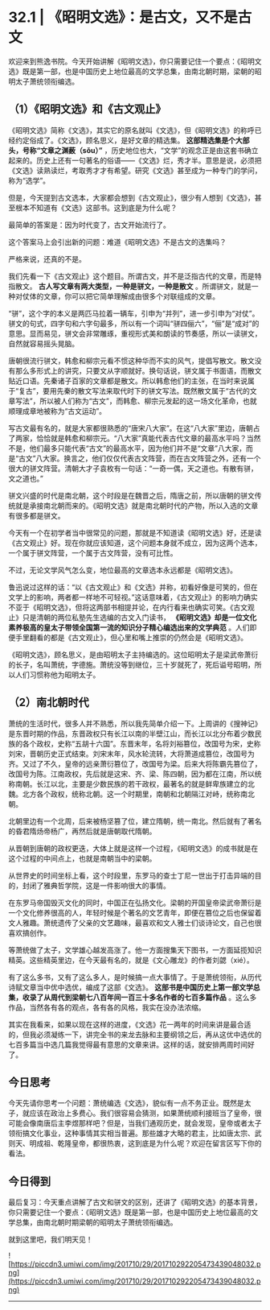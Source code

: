 # 32.1 | 《昭明文选》：是古文，又不是古文

欢迎来到熊逸书院。今天开始讲解《昭明文选》，你只需要记住一个要点：《昭明文选》既是第一部，也是中国历史上地位最高的文学总集，由南北朝时期，梁朝的昭明太子萧统领衔编选。

## （1）《昭明文选》和《古文观止》

《昭明文选》简称《文选》，其实它的原名就叫《文选》，但《昭明文选》的称呼已经约定俗成了。《文选》，顾名思义，是好文章的精选集。 **这部精选集是个大部头，号称“文章之渊薮（sǒu）”** ，历史地位也大，“文学”的观念正是由这套书确立起来的。历史上还有一句著名的俗语——《文选》烂，秀才半。意思是说，必须把《文选》读熟读烂，考取秀才才有希望。研究《文选》甚至成为一种专门的学问，称为“选学”。

但是，今天提到古文选本，大家都会想到《古文观止》，很少有人想到《文选》，甚至根本不知道有《文选》这部书。这到底是为什么呢？

最简单的答案是：因为时代变了，古文开始流行了。

这个答案马上会引出新的问题：难道《昭明文选》不是古文的选集吗？

严格来说，还真的不是。

我们先看一下《古文观止》这个题目。所谓古文，并不是泛指古代的文章，而是特指散文。 **古人写文章有两大类型，一种是骈文，一种是散文** 。所谓骈文，就是一种对仗体的文章，你可以把它简单理解成由很多个对联组成的文章。

“骈”，这个字的本义是两匹马拉着一辆车，引申为“并列”，进一步引申为“对仗”。骈文的句式，四字句和六字句最多，所以有一个词叫“骈四俪六”，“俪”是“成对”的意思。显而易见，骈文会非常雕琢，重视形式美和朗读的节奏感，所以一读骈文，自然就容易摇头晃脑。

唐朝很流行骈文，韩愈和柳宗元看不惯这种华而不实的风气，提倡写散文。散文没有那么多形式上的讲究，只要文从字顺就好。换句话说，骈文属于书面语，而散文贴近口语。先秦诸子百家的文章都是散文。所以韩愈他们的主张，在当时来说属于“复古”，要用先秦的散文写法来取代时下的骈文写法。既然散文属于“古代的文章写法”，所以被人们称为“古文”，而韩愈、柳宗元发起的这一场文化革命，也就顺理成章地被称为“古文运动”。

写古文最有名的，就是大家都很熟悉的“唐宋八大家”。在这“八大家”里边，唐朝占了两家，恰恰就是韩愈和柳宗元。“八大家”真能代表古代文章的最高水平吗？当然不是，他们最多只能代表“古文”的最高水平，因为他们并不是“文章”八大家，而是“古文”八大家。换言之，他们仅仅代表古文阵营，而在古文阵营之外，还有一个很大的骈文阵营。清朝大才子袁枚有一句话：“一奇一偶，天之道也。有散有骈，文之道也。”

骈文兴盛的时代是南北朝，这个时段是在魏晋之后，隋唐之前，所以唐朝的骈文传统就是承接南北朝而来的。《昭明文选》就是南北朝时代的产物，所以入选的文章有很多都是骈文。

今天有一个在初学者当中很常见的问题，那就是不知道读《昭明文选》好，还是读《古文观止》好。现在你就应该知道，这个问题本身就不成立，因为这两个选本，一个属于骈文阵营，一个属于古文阵营，没有可比性。

不过，无论文学风气怎么变，地位最高的文章选本永远都是《昭明文选》。

鲁迅说过这样的话：“以《古文观止》和《文选》并称，初看好像是可笑的，但在文学上的影响，两者都一样地不可轻视。”这话意味着，《古文观止》的影响力确实不亚于《昭明文选》，但将这两部书相提并论，在内行看来也确实可笑。《古文观止》只是清朝的两位私塾先生选编的古文入门读书， **《昭明文选》却是一位文化素养极高的皇太子带领全国第一流的知识分子精心编选出来的文学典范** 。人们即便手里翻看的都是《古文观止》，但心里和嘴上推崇的仍然会是《昭明文选》。

《昭明文选》，顾名思义，是由昭明太子主持编选的。这位昭明太子是梁武帝萧衍的长子，名叫萧统，字德施。萧统没等到继位，三十岁就死了，死后谥号昭明，所以人们习惯称他为昭明太子。

## （2）南北朝时代

萧统的生活时代，很多人并不熟悉，所以我先简单介绍一下。上周讲的《搜神记》是东晋时期的作品，东晋政权只有长江以南的半壁江山，而长江以北分布着少数民族的各个政权，史称“五胡十六国”。东晋末年，名将刘裕篡位，改国号为宋，史称刘宋，晋朝历史正式结束。刘宋末年，风水轮流转，大将萧道成篡位，改国号为齐。又过了不久，皇帝的远亲萧衍篡位了，改国号为梁。后来大将陈霸先篡位了，改国号为陈。江南政权，先后就是这宋、齐、梁、陈四朝，因为都在江南，所以统称南朝。长江以北，主要是少数民族的若干政权，最著名的就是鲜卑族建立的北魏。北方各个政权，统称北朝。这一个时期里，南朝和北朝隔江对峙，统称南北朝。

北朝里边有一个北周，后来被杨坚篡了位，建立隋朝，统一南北。然后就有了著名的昏君隋炀帝杨广，再然后就是唐朝取代隋朝。

从晋朝到唐朝的政权更迭，大体上就是这样一个过程，《昭明文选》的成书就是在这个过程的中间点上，也就是南朝当中的梁朝。

从世界史的时间坐标上看，这个时段里，东罗马的查士丁尼一世出于打击异端的目的，封闭了雅典哲学院，这是一件影响很大的事情。

在东罗马帝国毁灭文化的同时，中国正在弘扬文化。梁朝的开国皇帝梁武帝萧衍是一个文化修养很高的人，年轻时候是个著名的文艺青年，即便在篡位之后也保留着文人雅趣。萧统遗传了父亲的文艺趣味，最喜欢和文人雅士们谈诗论文，自己也很喜欢搞创作。

等萧统做了太子，文学雄心越发高涨了。他一方面搜集天下图书，一方面延揽知识精英。这些精英里边，在今天最有名的，就是《文心雕龙》的作者刘勰（xié）。

有了这么多书，又有了这么多人，是时候搞一点大事情了。于是萧统领衔，从历代诗赋文章当中优中选优，编成了这部《文选》。 **这部书是中国历史上第一部文学总集，收录了从周代到梁朝七八百年间一百三十多名作者的七百多篇作品** 。这么多作品，当然各有各的观点，各有各的风格，我实在没办法浓缩。

其实在我看来，如果以现在这样的进度，《文选》花一两年的时间来讲是最合适的，但我必须凝练一下，讲完全书的来龙去脉和主要纲领之后，再从这优中选优的七百多篇当中选几篇我觉得最有意思的文章来讲。这样的话，就安排两周时间好了。

## 今日思考

今天先请你思考一个问题：萧统编选《文选》，貌似有一点不务正业。既然是太子，就应该在政治上多费心。我们很容易会猜测，如果萧统顺利接班当了皇帝，很可能会像南唐后主李煜那样吧？但是，当我们通观历史，就会发现，皇帝或者太子领衔搞文化事业，这种事情其实相当普遍。那些雄才大略的君主，比如唐太宗、武则天、明成祖、乾隆皇帝，都很热衷，这到底是为什么呢？欢迎在留言区写下你的看法。

## 今日得到

最后复习：今天重点讲解了古文和骈文的区别，还讲了《昭明文选》的基本背景，你只需要记住一个要点：《昭明文选》既是第一部，也是中国历史上地位最高的文学总集，由南北朝时期梁朝的昭明太子萧统领衔编选。

就到这里吧，我们明天见！

![https://piccdn3.umiwi.com/img/201710/29/201710292205473439048032.png](https://piccdn3.umiwi.com/img/201710/29/201710292205473439048032.png)

---
